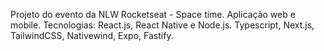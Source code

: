 Projeto do evento da NLW Rocketseat - Space time. 
Aplicação web e mobile. Tecnologias: React.js, React Native e Node.js. 
Typescript, Next.js, TailwindCSS, Nativewind, Expo, Fastify.
